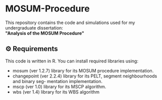 # MOSUM-Procedure

This repository contains the code and simulations used for my undergraduate dissertation:  
**"Analysis of the MOSUM Procedure"**
## ⚙️ Requirements

This code is written in R. You can install required libraries using:
- mosum (ver 1.2.7) library for its MOSUM procedure implementation.
- changepoint (ver 2.2.4) library for its PELT, segment neighbourhoods and binary seg-
mentation implementation.
- mscp (ver 1.0) library for its MSCP algorithm.
- wbs (ver 1.4) library for its WBS algorithm










